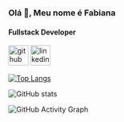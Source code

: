 ### Olá 👋, Meu nome é Fabiana
#### Fullstack Developer



[<img src='https://cdn.jsdelivr.net/npm/simple-icons@3.0.1/icons/github.svg' alt='github' height='40'>](https://github.com/fabianajmge)  [<img src='https://cdn.jsdelivr.net/npm/simple-icons@3.0.1/icons/linkedin.svg' alt='linkedin' height='40'>](https://www.linkedin.com/in/fabiana-santos-leao/)  

[![Top Langs](https://github-readme-stats.vercel.app/api/top-langs/?username=fabianajmge)](https://github.com/anuraghazra/github-readme-stats)

![GitHub stats](https://github-readme-stats.vercel.app/api?username=fabianajmge&show_icons=true)

![GitHub Activity Graph](https://activity-graph.herokuapp.com/graph?username=fabianajmge)  


